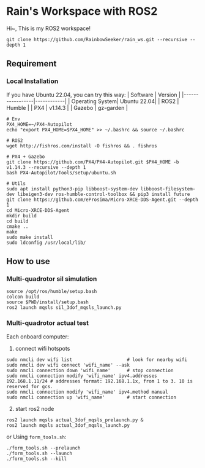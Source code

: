 # Rain's Workspace with ROS2

Hi~, This is my ROS2 workspace!
```
git clone https://github.com/RainbowSeeker/rain_ws.git --recursive --depth 1
```
## Requirement
### Local Installation
If you have Ubuntu 22.04, you can try this way:
| Software        | Version    |
|-----------------|------------|
| Operating System| Ubuntu 22.04|
| ROS2            | Humble    |
| PX4             | v1.14.3   |
| Gazebo          | gz-garden |
```
# Env
PX4_HOME=~/PX4-Autopilot
echo "export PX4_HOME=$PX4_HOME" >> ~/.bashrc && source ~/.bashrc

# ROS2
wget http://fishros.com/install -O fishros && . fishros

# PX4 + Gazebo
git clone https://github.com/PX4/PX4-Autopilot.git $PX4_HOME -b v1.14.3 --recursive --depth 1
bash PX4-Autopilot/Tools/setup/ubuntu.sh

# Utils
sudo apt install python3-pip libboost-system-dev libboost-filesystem-dev libeigen3-dev ros-humble-control-toolbox && pip3 install future
git clone https://github.com/eProsima/Micro-XRCE-DDS-Agent.git --depth 1
cd Micro-XRCE-DDS-Agent
mkdir build
cd build
cmake ..
make
sudo make install
sudo ldconfig /usr/local/lib/
```
## How to use
### Multi-quadrotor sil simulation
```
source /opt/ros/humble/setup.bash
colcon build
source $PWD/install/setup.bash
ros2 launch mqsls sil_3dof_mqsls_launch.py
```
### Multi-quadrotor actual test
Each onboard computer:
1. connect wifi hotspots
```
sudo nmcli dev wifi list                    # look for nearby wifi 
sudo nmcli dev wifi connect 'wifi_name' --ask
sudo nmcli connection down 'wifi_name'      # stop connection
sudo nmcli connection modify 'wifi_name' ipv4.addresses 192.168.1.11/24 # addresses format: 192.168.1.1x, from 1 to 3. 10 is reserved for gcs.
sudo nmcli connection modify 'wifi_name' ipv4.method manual
sudo nmcli connection up 'wifi_name'        # start connection
```
2. start ros2 node
```
ros2 launch mqsls actual_3dof_mqsls_prelaunch.py &
ros2 launch mqsls actual_3dof_mqsls_launch.py
```
or Using `form_tools.sh`:
```
./form_tools.sh --prelaunch
./form_tools.sh --launch
./form_tools.sh --kill
```
